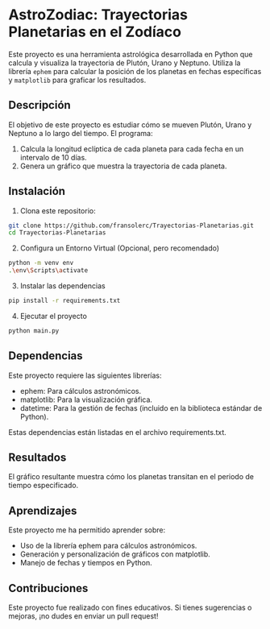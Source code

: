 # AstroZodiac: Trayectorias Planetarias en el Zodíaco

Este proyecto es una herramienta astrológica desarrollada en Python que calcula y visualiza la trayectoria de Plutón, Urano y Neptuno. Utiliza la librería `ephem` para calcular la posición de los planetas en fechas específicas y `matplotlib` para graficar los resultados.

## Descripción

El objetivo de este proyecto es estudiar cómo se mueven Plutón, Urano y Neptuno a lo largo del tiempo. 
El programa:
1. Calcula la longitud eclíptica de cada planeta para cada fecha en un intervalo de 10 días.
2. Genera un gráfico que muestra la trayectoria de cada planeta.

## Instalación

1. Clona este repositorio:
```bash
git clone https://github.com/fransolerc/Trayectorias-Planetarias.git
cd Trayectorias-Planetarias
```

2. Configura un Entorno Virtual (Opcional, pero recomendado)
```bash
python -m venv env
.\env\Scripts\activate
```

3. Instalar las dependencias
```bash
pip install -r requirements.txt
```

4. Ejecutar el proyecto
```bash
python main.py
```

## Dependencias
Este proyecto requiere las siguientes librerías:

- ephem: Para cálculos astronómicos.
- matplotlib: Para la visualización gráfica.
- datetime: Para la gestión de fechas (incluido en la biblioteca estándar de Python).

Estas dependencias están listadas en el archivo requirements.txt.

## Resultados
El gráfico resultante muestra cómo los planetas transitan en el periodo de tiempo especificado.

## Aprendizajes
Este proyecto me ha permitido aprender sobre:

- Uso de la librería ephem para cálculos astronómicos.
- Generación y personalización de gráficos con matplotlib.
- Manejo de fechas y tiempos en Python.

## Contribuciones
Este proyecto fue realizado con fines educativos. Si tienes sugerencias o mejoras, ¡no dudes en enviar un pull request!

